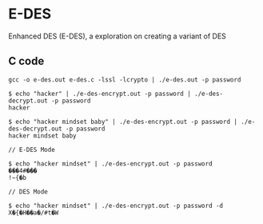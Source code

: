 # E-DES
Enhanced DES (E-DES), a exploration on creating a variant of DES


## C code

``` gcc -o e-des.out e-des.c -lssl -lcrypto | ./e-des.out -p password ```


```
$ echo "hacker" | ./e-des-encrypt.out -p password | ./e-des-decrypt.out -p password
hacker
```
```
$ echo "hacker mindset baby" | ./e-des-encrypt.out -p password | ./e-des-decrypt.out -p password
hacker mindset baby
```

```
// E-DES Mode

$ echo "hacker mindset" | ./e-des-encrypt.out -p password 
���4#���
!~{�b

// DES Mode

$ echo "hacker mindset" | ./e-des-encrypt.out -p password -d
X�{�H��a�/#t�W
```
